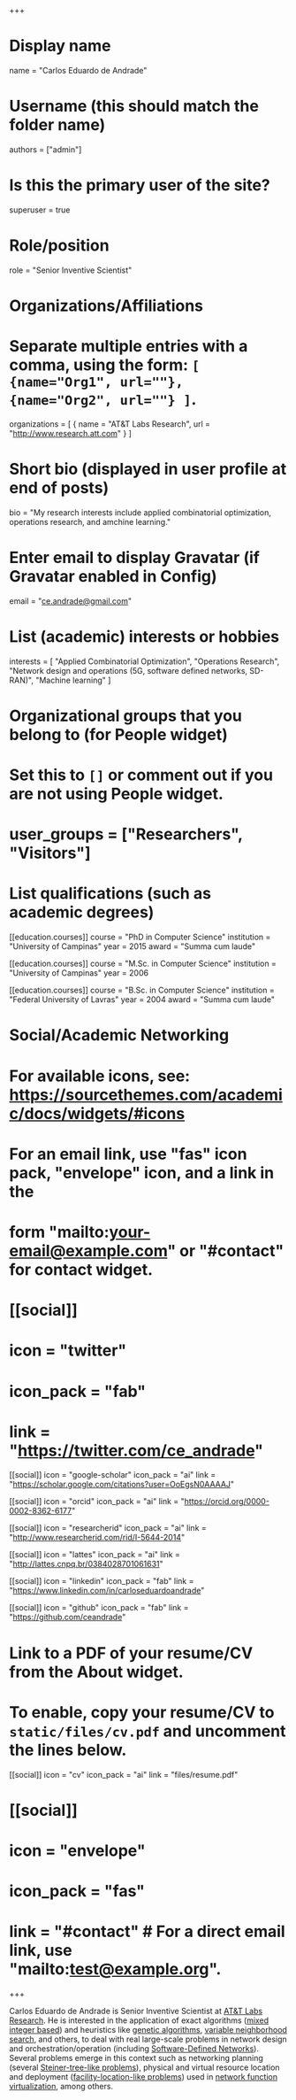 +++
# Display name
name = "Carlos Eduardo de Andrade"

# Username (this should match the folder name)
authors = ["admin"]

# Is this the primary user of the site?
superuser = true

# Role/position
role = "Senior Inventive Scientist"

# Organizations/Affiliations
#   Separate multiple entries with a comma, using the form: `[ {name="Org1", url=""}, {name="Org2", url=""} ]`.
organizations = [ { name = "AT&T Labs Research", url = "http://www.research.att.com" } ]

# Short bio (displayed in user profile at end of posts)
bio = "My research interests include applied combinatorial optimization, operations research, and amchine learning."

# Enter email to display Gravatar (if Gravatar enabled in Config)
email = "ce.andrade@gmail.com"

# List (academic) interests or hobbies
interests = [
  "Applied Combinatorial Optimization",
  "Operations Research",
  "Network design and operations (5G, software defined networks, SD-RAN)",
  "Machine learning"
]

# Organizational groups that you belong to (for People widget)
#   Set this to `[]` or comment out if you are not using People widget.
# user_groups = ["Researchers", "Visitors"]

# List qualifications (such as academic degrees)
[[education.courses]]
  course = "PhD in Computer Science"
  institution = "University of Campinas"
  year = 2015
  award = "Summa cum laude"

[[education.courses]]
  course = "M.Sc. in Computer Science"
  institution = "University of Campinas"
  year = 2006

[[education.courses]]
  course = "B.Sc. in Computer Science"
  institution = "Federal University of Lavras"
  year = 2004
  award = "Summa cum laude"

# Social/Academic Networking
# For available icons, see: https://sourcethemes.com/academic/docs/widgets/#icons
#   For an email link, use "fas" icon pack, "envelope" icon, and a link in the
#   form "mailto:your-email@example.com" or "#contact" for contact widget.

# [[social]]
#   icon = "twitter"
#   icon_pack = "fab"
#   link = "https://twitter.com/ce_andrade"

[[social]]
  icon = "google-scholar"
  icon_pack = "ai"
  link = "https://scholar.google.com/citations?user=OoEgsN0AAAAJ"

[[social]]
  icon = "orcid"
  icon_pack = "ai"
  link = "https://orcid.org/0000-0002-8362-6177"

[[social]]
  icon = "researcherid"
  icon_pack = "ai"
  link = "http://www.researcherid.com/rid/I-5644-2014"

[[social]]
  icon = "lattes"
  icon_pack = "ai"
  link = "http://lattes.cnpq.br/0384028701061631"

[[social]]
  icon = "linkedin"
  icon_pack = "fab"
  link = "https://www.linkedin.com/in/carloseduardoandrade"

[[social]]
  icon = "github"
  icon_pack = "fab"
  link = "https://github.com/ceandrade"


# Link to a PDF of your resume/CV from the About widget.
# To enable, copy your resume/CV to `static/files/cv.pdf` and uncomment the lines below.
[[social]]
  icon = "cv"
  icon_pack = "ai"
  link = "files/resume.pdf"

# [[social]]
#   icon = "envelope"
#   icon_pack = "fas"
#   link = "#contact"  # For a direct email link, use "mailto:test@example.org".
+++

Carlos Eduardo de Andrade is Senior Inventive Scientist at
[AT&T Labs Research](http://www.research.att.com).
He is interested in the application of exact algorithms
([mixed integer based](https://en.wikipedia.org/wiki/Integer_programming))
and heuristics like
[genetic algorithms](https://en.wikipedia.org/wiki/Genetic_algorithm),
[variable neighborhood search](https://en.wikipedia.org/wiki/Variable_neighborhood_search),
and others, to deal with real large-scale problems in network design and
orchestration/operation (including
[Software-Defined Networks](https://en.wikipedia.org/wiki/Software-defined_networking)).
Several problems emerge in this context such as networking planning (several
[Steiner-tree-like problems](https://en.wikipedia.org/wiki/Steiner_tree_problem)),
physical and virtual resource location and deployment
([facility-location-like problems](https://en.wikipedia.org/wiki/Facility_location_problem))
used in
[network function virtualization](https://en.wikipedia.org/wiki/Network_function_virtualization),
among others.